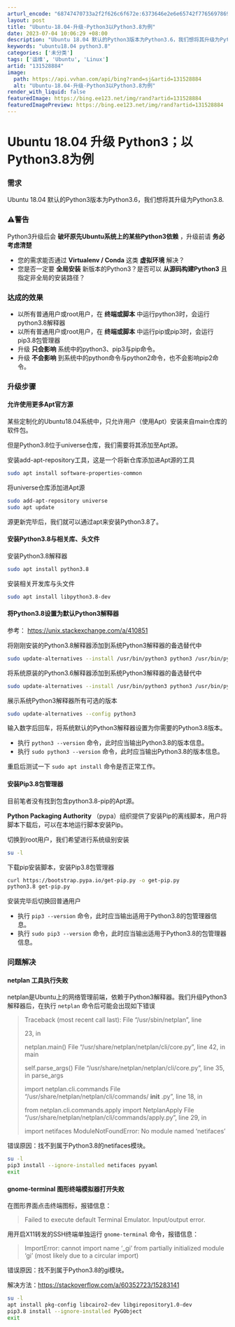 ```yaml
---
arturl_encode: "68747470733a2f2f626c6f672e:6373646e2e6e65742f77656978696e5f34313937333737342f:61727469636c652f64657461696c732f313331353238383834"
layout: post
title: "Ubuntu-18.04-升级-Python3以Python3.8为例"
date: 2023-07-04 10:06:29 +08:00
description: "Ubuntu 18.04 默认的Python3版本为Python3.6，我们想将其升级为Python"
keywords: "ubuntu18.04 python3.8"
categories: ['未分类']
tags: ['运维', 'Ubuntu', 'Linux']
artid: "131528884"
image:
  path: https://api.vvhan.com/api/bing?rand=sj&artid=131528884
  alt: "Ubuntu-18.04-升级-Python3以Python3.8为例"
render_with_liquid: false
featuredImage: https://bing.ee123.net/img/rand?artid=131528884
featuredImagePreview: https://bing.ee123.net/img/rand?artid=131528884
---
```


# Ubuntu 18.04 升级 Python3；以Python3.8为例

### 需求

Ubuntu 18.04 默认的Python3版本为Python3.6，我们想将其升级为Python3.8.

### ⚠️警告

Python3升级后会
**破坏原先Ubuntu系统上的某些Python3依赖**
，升级前请
**务必考虑清楚**

* 您的需求能否通过
  **Virtualenv / Conda**
  这类
  **虚拟环境**
  解决？
* 您是否一定要
  **全局安装**
  新版本的Python3？是否可以
  **从源码构建Python3**
  且指定非全局的安装路径？

### 达成的效果

* 以所有普通用户或root用户，在
  **终端或脚本**
  中运行python3时，会运行python3.8解释器
* 以所有普通用户或root用户，在
  **终端或脚本**
  中运行pip或pip3时，会运行pip3.8包管理器
* 升级
  **只会影响**
  系统中的python3、pip3与pip命令。
* 升级
  **不会影响**
  到系统中的python命令与python2命令，也不会影响pip2命令。

### 升级步骤

#### 允许使用更多Apt官方源

某些定制化的Ubuntu18.04系统中，只允许用户（使用Apt）安装来自main仓库的软件包。
  
但是Python3.8位于universe仓库，我们需要将其添加至Apt源。

安装add-apt-repository工具，这是一个将新仓库添加进Apt源的工具

```bash
sudo apt install software-properties-common

```

将universe仓库添加进Apt源

```bash
sudo add-apt-repository universe
sudo apt update

```

源更新完毕后，我们就可以通过apt来安装Python3.8了。

#### 安装Python3.8与相关库、头文件

安装Python3.8解释器

```bash
sudo apt install python3.8

```

安装相关开发库与头文件

```bash
sudo apt install libpython3.8-dev

```

#### 将Python3.8设置为默认Python3解释器

参考：
<https://unix.stackexchange.com/a/410851>

将刚刚安装的Python3.8解释器添加到系统Python3解释器的备选替代中

```bash
sudo update-alternatives --install /usr/bin/python3 python3 /usr/bin/python3.8 1

```

将系统原装的Python3.6解释器添加到系统Python3解释器的备选替代中

```bash
sudo update-alternatives --install /usr/bin/python3 python3 /usr/bin/python3.6 2

```

展示系统Python3解释器所有可选的版本

```bash
sudo update-alternatives --config python3

```

输入数字后回车，将系统默认的Python3解释器设置为你需要的Python3.8版本。

* 执行
  `python3 --version`
  命令，此时应当输出Python3.8的版本信息。
* 执行
  `sudo python3 --version`
  命令，此时应当输出Python3.8的版本信息。

重启后测试一下
`sudo apt install`
命令是否正常工作。

#### 安装Pip3.8包管理器

目前笔者没有找到包含python3.8-pip的Apt源。
  
**Python Packaging Authority**
（pypa）组织提供了安装Pip的离线脚本，用户将脚本下载后，可以在本地运行脚本安装Pip。

切换到root用户，我们希望进行系统级别安装

```bash
su -l

```

下载pip安装脚本，安装Pip3.8包管理器

```bash
curl https://bootstrap.pypa.io/get-pip.py -o get-pip.py
python3.8 get-pip.py

```

安装完毕后切换回普通用户

* 执行
  `pip3 --version`
  命令，此时应当输出适用于Python3.8的包管理器信息。
* 执行
  `sudo pip3 --version`
  命令，此时应当输出适用于Python3.8的包管理器信息。

### 问题解决

#### netplan 工具执行失败

netplan是Ubuntu上的网络管理前端，依赖于Python3解释器。我们升级Python3解释器后，在执行
`netplan`
命令后可能会出现如下错误

> Traceback (most recent call last): File “/usr/sbin/netplan”, line
>   
> 23, in
>   
> netplan.main() File “/usr/share/netplan/netplan/cli/core.py”, line 42, in main
>   
> self.parse\_args() File “/usr/share/netplan/netplan/cli/core.py”, line 35, in parse\_args
>   
> import netplan.cli.commands File “/usr/share/netplan/netplan/cli/commands/
> **init**
> .py”, line 18, in
>   
>   
> from netplan.cli.commands.apply import NetplanApply File “/usr/share/netplan/netplan/cli/commands/apply.py”, line 29, in
>   
>   
> import netifaces ModuleNotFoundError: No module named ‘netifaces’

错误原因：找不到属于Python3.8的netifaces模块。

```bash
su -l
pip3 install --ignore-installed netifaces pyyaml
exit

```

#### gnome-terminal 图形终端模拟器打开失败

在图形界面点击终端图标，报错信息：

> Failed to execute default Terminal Emulator. Input/output error.

用开启X11转发的SSH终端单独运行
`gnome-terminal`
命令，报错信息：

> ImportError: cannot import name ‘\_gi’ from partially initialized module ‘gi’ (most likely due to a circular import)

错误原因：找不到属于Python3.8的gi模块。
  
解决方法：https://stackoverflow.com/a/60352723/15283141

```bash
su -l
apt install pkg-config libcairo2-dev libgirepository1.0-dev
pip3.8 install --ignore-installed PyGObject
exit

```